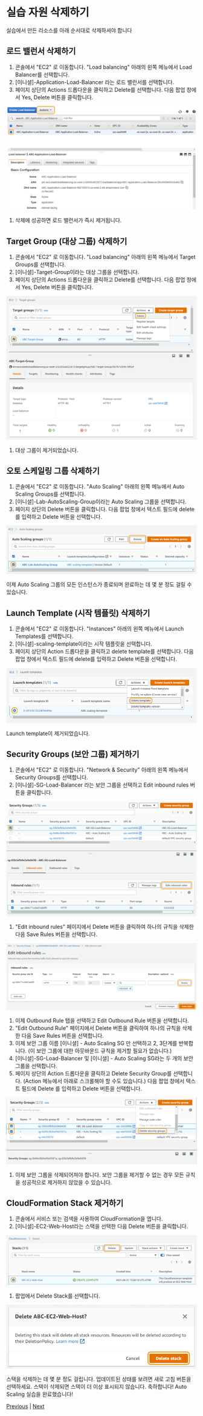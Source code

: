 # 실습 자원 삭제하기

실습에서 만든 리소스를 아래 순서대로 삭제하셔야 합니다

## 로드 밸런서 삭제하기

1. 콘솔에서 "EC2" 로 이동합니다. "Load balancing" 아래의 왼쪽 메뉴에서 Load Balancer를 선택합니다.
2. \[이니셜]-Application-Load-Balancer 라는 로드 밸런서를 선택합니다.
3. 페이지 상단의 Actions 드롭다운을 클릭하고 Delete를 선택합니다. 다음 팝업 창에서 Yes, Delete 버튼을 클릭합니다.

![](../../../../../images/6.1-delete-load-balancer.png)

1. 삭제에 성공하면 로드 밸런서가 즉시 제거됩니다.

## Target Group (대상 그룹) 삭제하기

1. 콘솔에서 "EC2" 로 이동합니다. "Load balancing" 아래의 왼쪽 메뉴에서 Target Groups를 선택합니다.
2. \[이니셜]-Target-Group이라는 대상 그룹을 선택합니다.
3. 페이지 상단의 Actions 드롭다운을 클릭하고 Delete를 선택합니다. 다음 팝업 창에서 Yes, Delete 버튼을 클릭합니다.

![](../../../../../images/6.2-delete-target-group.png)

1. 대상 그룹이 제거되었습니다.

## 오토 스케일링 그룹 삭제하기

1. 콘솔에서 "EC2" 로 이동합니다. "Auto Scaling" 아래의 왼쪽 메뉴에서 Auto Scaling Groups를 선택합니다.
2. \[이니셜]-Lab-AutoScaling-Group이라는 Auto Scaling 그룹을 선택합니다.
3. 페이지 상단의 Delete 버튼을 클릭합니다. 다음 팝업 창에서 텍스트 필드에 delete 를 입력하고 Delete 버튼을 선택합니다.

![](../../../../../images/6.3-delete-auto-scaling-group.png)

이제 Auto Scaling 그룹의 모든 인스턴스가 종료되며 완료하는 데 몇 분 정도 걸릴 수 있습니다.

## Launch Template (시작 템플릿) 삭제하기

1. 콘솔에서 "EC2" 로 이동합니다. "Instances" 아래의 왼쪽 메뉴에서 Launch Templates를 선택합니다.
2. \[이니셜]-scaling-template이라는 시작 템플릿을 선택합니다.
3. 페이지 상단의 Action 드롭다운을 클릭하고 delete template를 선택합니다. 다음 팝업 창에서 텍스트 필드에 delete를 입력하고 Delete 버튼을 선택합니다.

![](../../../../../images/6.4-delete-launch-template.png)

Launch template이 제거되었습니다.

## Security Groups (보안 그룹) 제거하기

1. 콘솔에서 "EC2" 로 이동합니다. "Network & Security" 아래의 왼쪽 메뉴에서 Security Groups를 선택합니다.
2. \[이니셜]-SG-Load-Balancer 라는 보안 그룹을 선택하고 Edit inbound rules 버튼을 클릭합니다.

![](../../../../../images/6.5-edit-inbound-rules.png)

1. "Edit inbound rules" 페이지에서 Delete 버튼을 클릭하여 하나의 규칙을 삭제한 다음 Save Rules 버튼을 선택합니다.

![](../../../../../images/6.6-delete-inbound-rule.png)

1. 이제 Outbound Rule 탭을 선택하고 Edit Outbound Rule 버튼을 선택합니다.
2. "Edit Outbound Rule" 페이지에서 Delete 버튼을 클릭하여 하나의 규칙을 삭제한 다음 Save Rules 버튼을 선택합니다.
3. 이제 보안 그룹 이름 \[이니셜] - Auto Scaling SG 만 선택하고 2, 3단계를 반복합니다. (이 보안 그룹에 대한 아웃바운드 규칙을 제거할 필요가 없습니다.)
4. \[이니셜]-SG-Load-Balancer 및 \[이니셜] - Auto Scaling SG라는 두 개의 보안 그룹을 선택합니다.
5. 페이지 상단의 Action 드롭다운을 클릭하고 Delete Security Group를 선택합니다. (Action 메뉴에서 아래로 스크롤해야 할 수도 있습니다.) 다음 팝업 창에서 텍스트 필드에 Delete 를 입력하고 Delete 버튼을 선택합니다.

![](../../../../../images/6.7-delete-security-groups.png)

1. 이제 보안 그룹을 삭제되어져야 합니다. 보안 그룹을 제거할 수 없는 경우 모든 규칙을 성공적으로 제거하지 않았을 수 있습니다.

## CloudFormation Stack 제거하기

1. 콘솔에서 서비스 또는 검색을 사용하여 CloudFormation을 엽니다.
2. \[이니셜]-EC2-Web-Host라는 스택을 선택한 다음 Delete 버튼을 클릭합니다.

![](../../../../../images/6.8-select-cf-stack-to-delete.png)

1. 팝업에서 Delete Stack를 선택합니다.

![](../../../../../images/6.9-delete-stack.png)

스택을 삭제하는 데 몇 분 정도 걸립니다. 업데이트된 상태를 보려면 새로 고침 버튼을 선택하세요. 스택이 삭제되면 스택이 더 이상 표시되지 않습니다. 축하합니다! Auto Scaling 실습을 완료했습니다!

[Previous](5-ec2-as.md) | [Next](../../../../20-vpc/)
